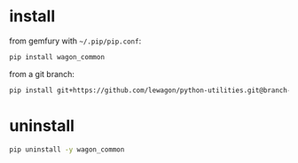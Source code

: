 
# install

from gemfury with `~/.pip/pip.conf`:

``` bash
pip install wagon_common
```

from a git branch:

``` bash
pip install git+https://github.com/lewagon/python-utilities.git@branch-name
```

# uninstall

``` bash
pip uninstall -y wagon_common
```
